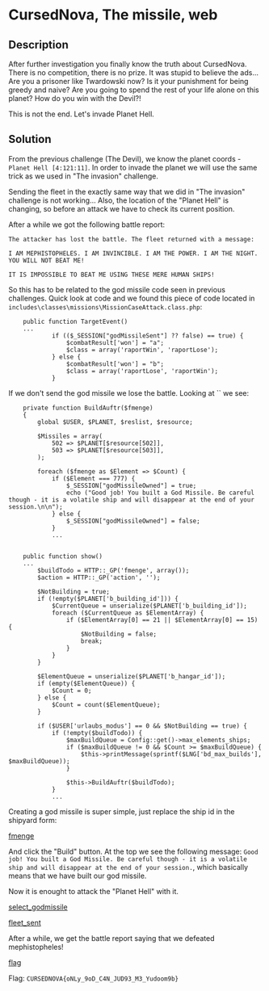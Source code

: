 # CursedNova, The missile, web 

## Description

After further investigation you finally know the truth about CursedNova. There is no competition, there is no prize. It was stupid to believe the ads... Are you a prisoner like Twardowski now? Is it your punishment for being greedy and naive? Are you going to spend the rest of your life alone on this planet? How do you win with the Devil?!

This is not the end. Let's invade Planet Hell.

## Solution

From the previous challenge (The Devil), we know the planet coords - `Planet Hell [4:121:11]`. 
In order to invade the planet we will use the same trick as we used in "The invasion" challenge.

Sending the fleet in the exactly same way that we did in "The invasion" challenge is not working...
Also, the location of the "Planet Hell" is changing, so before an attack we have to check its current position.

After a while we got the following battle report:
```
The attacker has lost the battle. The fleet returned with a message:

I AM MEPHISTOPHELES. I AM INVINCIBLE. I AM THE POWER. I AM THE NIGHT. YOU WILL NOT BEAT ME!

IT IS IMPOSSIBLE TO BEAT ME USING THESE MERE HUMAN SHIPS!
```

So this has to be related to the god missile code seen in previous challenges. Quick look at code and we found this piece of code located in `includes\classes\missions\MissionCaseAttack.class.php`:

```
    public function TargetEvent()
    ...
            if (($_SESSION["godMissileSent"] ?? false) == true) {
                $combatResult['won'] = "a";
                $class = array('raportWin', 'raportLose');
            } else {
                $combatResult['won'] = "b";
                $class = array('raportLose', 'raportWin');
            }
```

If we don't send the god missile we lose the battle. Looking at `` we see:

```
    private function BuildAuftr($fmenge)
    {
        global $USER, $PLANET, $reslist, $resource;

        $Missiles = array(
            502 => $PLANET[$resource[502]],
            503 => $PLANET[$resource[503]],
        );

        foreach ($fmenge as $Element => $Count) {
            if ($Element === 777) {
                $_SESSION["godMissileOwned"] = true;
                echo ("Good job! You built a God Missile. Be careful though - it is a volatile ship and will disappear at the end of your session.\n\n");
            } else {
                $_SESSION["godMissileOwned"] = false;
            }
            ...
            
            
    public function show()
    ...
        $buildTodo = HTTP::_GP('fmenge', array());
        $action = HTTP::_GP('action', '');

        $NotBuilding = true;
        if (!empty($PLANET['b_building_id'])) {
            $CurrentQueue = unserialize($PLANET['b_building_id']);
            foreach ($CurrentQueue as $ElementArray) {
                if ($ElementArray[0] == 21 || $ElementArray[0] == 15) {
                    $NotBuilding = false;
                    break;
                }
            }
        }

        $ElementQueue = unserialize($PLANET['b_hangar_id']);
        if (empty($ElementQueue)) {
            $Count = 0;
        } else {
            $Count = count($ElementQueue);
        }

        if ($USER['urlaubs_modus'] == 0 && $NotBuilding == true) {
            if (!empty($buildTodo)) {
                $maxBuildQueue = Config::get()->max_elements_ships;
                if ($maxBuildQueue != 0 && $Count >= $maxBuildQueue) {
                    $this->printMessage(sprintf($LNG['bd_max_builds'], $maxBuildQueue));
                }

                $this->BuildAuftr($buildTodo);
            }
            ...
```

Creating a god missile is super simple, just replace the ship id in the shipyard form:

[fmenge](./img/fmenge.png)

And click the "Build" button. At the top we see the following message: `Good job! You built a God Missile. Be careful though - it is a volatile ship and will disappear at the end of your session.`, which basically means that we have built our god missile.

Now it is enought to attack the "Planet Hell" with it.

[select_godmissile](./img/select_godmissile.png)

[fleet_sent](./img/fleet_sent.png)

After a while, we get the battle report saying that we defeated mephistopheles!

[flag](./img/flag.png)

Flag: `CURSEDNOVA{oNLy_9oD_C4N_JUD93_M3_Yudoom9b}`